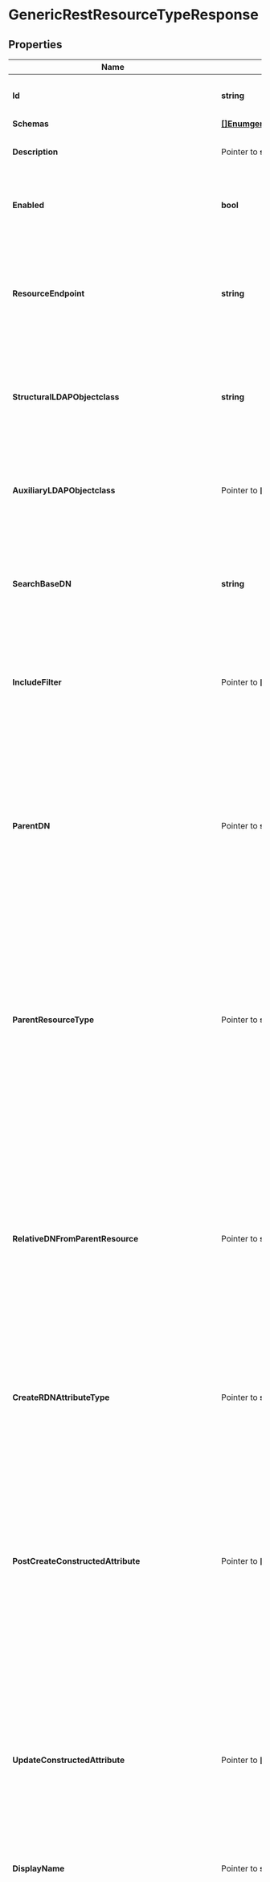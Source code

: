# GenericRestResourceTypeResponse

## Properties

Name | Type | Description | Notes
------------ | ------------- | ------------- | -------------
**Id** | **string** | Name of the REST Resource Type | 
**Schemas** | [**[]EnumgenericRestResourceTypeSchemaUrn**](EnumgenericRestResourceTypeSchemaUrn.md) |  | 
**Description** | Pointer to **string** | A description for this REST Resource Type | [optional] 
**Enabled** | **bool** | Indicates whether the REST Resource Type is enabled. | 
**ResourceEndpoint** | **string** | The HTTP addressable endpoint of this REST Resource Type relative to a REST API base URL. Do not include a leading &#39;/&#39;. | 
**StructuralLDAPObjectclass** | **string** | Specifies the LDAP structural object class that should be exposed by this REST Resource Type. | 
**AuxiliaryLDAPObjectclass** | Pointer to **[]string** | Specifies an auxiliary LDAP object class that should be exposed by this REST Resource Type. | [optional] 
**SearchBaseDN** | **string** | Specifies the base DN of the branch of the LDAP directory where resources of this type are located. | 
**IncludeFilter** | Pointer to **[]string** | The set of LDAP filters that define the LDAP entries that should be included in this REST Resource Type. | [optional] 
**ParentDN** | Pointer to **string** | Specifies the DN of the parent entry for new resources of this type, when a parent resource is not provided by the app. The parent DN must be at or below the search base of this resource type. | [optional] 
**ParentResourceType** | Pointer to **string** | Specifies the name of another resource type which may be a parent of new resources of this type. The search base DN of the parent resource type must be at or above the search base DN of this resource type. | [optional] 
**RelativeDNFromParentResource** | Pointer to **string** | Specifies a template for a relative DN from the parent resource which identifies the parent entry for a new resource of this type. If this property is not specified then new resources are created immediately below the parent resource or parent DN. | [optional] 
**CreateRDNAttributeType** | Pointer to **string** | Specifies the name or OID of the LDAP attribute type to be used as the RDN of new resources. | [optional] 
**PostCreateConstructedAttribute** | Pointer to **[]string** | Specifies an attribute whose values are to be constructed when a new resource is created. The values are only set at creation time. Subsequent modifications to attributes in the constructed attribute value-pattern are not propagated here. | [optional] 
**UpdateConstructedAttribute** | Pointer to **[]string** | Specifies an attribute whose values are to be constructed when a resource is updated. The constructed values replace any existing values of the attribute. | [optional] 
**DisplayName** | Pointer to **string** | A human readable display name for this REST Resource Type. | [optional] 
**SearchFilterPattern** | Pointer to **string** | Specifies the LDAP filter that should be used when searching for resources matching provided search text. All attribute types in the filter pattern referencing the search text must have a Delegated Admin Attribute definition. | [optional] 
**PrimaryDisplayAttributeType** | Pointer to **string** | Specifies the name or OID of the LDAP attribute type which is the primary display attribute. This attribute type must be in the search filter pattern and must have a Delegated Admin Attribute definition. | [optional] 
**DelegatedAdminSearchSizeLimit** | Pointer to **int64** | The maximum number of resources that may be returned from a search request. | [optional] 
**DelegatedAdminReportSizeLimit** | Pointer to **int64** | The maximum number of resources that may be included in a report. | [optional] 
**MembersColumnName** | Pointer to **string** | Specifies the name of the group member column that will be displayed in the Delegated Admin UI | [optional] 
**NonmembersColumnName** | Pointer to **string** | Specifies the name of the group nonmember column that will be displayed in the Delegated Admin UI | [optional] 
**Meta** | Pointer to [**MetaMeta**](MetaMeta.md) |  | [optional] 
**Urnpingidentityschemasconfigurationmessages20** | Pointer to [**MetaUrnPingidentitySchemasConfigurationMessages20**](MetaUrnPingidentitySchemasConfigurationMessages20.md) |  | [optional] 

## Methods

### NewGenericRestResourceTypeResponse

`func NewGenericRestResourceTypeResponse(id string, schemas []EnumgenericRestResourceTypeSchemaUrn, enabled bool, resourceEndpoint string, structuralLDAPObjectclass string, searchBaseDN string, ) *GenericRestResourceTypeResponse`

NewGenericRestResourceTypeResponse instantiates a new GenericRestResourceTypeResponse object
This constructor will assign default values to properties that have it defined,
and makes sure properties required by API are set, but the set of arguments
will change when the set of required properties is changed

### NewGenericRestResourceTypeResponseWithDefaults

`func NewGenericRestResourceTypeResponseWithDefaults() *GenericRestResourceTypeResponse`

NewGenericRestResourceTypeResponseWithDefaults instantiates a new GenericRestResourceTypeResponse object
This constructor will only assign default values to properties that have it defined,
but it doesn't guarantee that properties required by API are set

### GetId

`func (o *GenericRestResourceTypeResponse) GetId() string`

GetId returns the Id field if non-nil, zero value otherwise.

### GetIdOk

`func (o *GenericRestResourceTypeResponse) GetIdOk() (*string, bool)`

GetIdOk returns a tuple with the Id field if it's non-nil, zero value otherwise
and a boolean to check if the value has been set.

### SetId

`func (o *GenericRestResourceTypeResponse) SetId(v string)`

SetId sets Id field to given value.


### GetSchemas

`func (o *GenericRestResourceTypeResponse) GetSchemas() []EnumgenericRestResourceTypeSchemaUrn`

GetSchemas returns the Schemas field if non-nil, zero value otherwise.

### GetSchemasOk

`func (o *GenericRestResourceTypeResponse) GetSchemasOk() (*[]EnumgenericRestResourceTypeSchemaUrn, bool)`

GetSchemasOk returns a tuple with the Schemas field if it's non-nil, zero value otherwise
and a boolean to check if the value has been set.

### SetSchemas

`func (o *GenericRestResourceTypeResponse) SetSchemas(v []EnumgenericRestResourceTypeSchemaUrn)`

SetSchemas sets Schemas field to given value.


### GetDescription

`func (o *GenericRestResourceTypeResponse) GetDescription() string`

GetDescription returns the Description field if non-nil, zero value otherwise.

### GetDescriptionOk

`func (o *GenericRestResourceTypeResponse) GetDescriptionOk() (*string, bool)`

GetDescriptionOk returns a tuple with the Description field if it's non-nil, zero value otherwise
and a boolean to check if the value has been set.

### SetDescription

`func (o *GenericRestResourceTypeResponse) SetDescription(v string)`

SetDescription sets Description field to given value.

### HasDescription

`func (o *GenericRestResourceTypeResponse) HasDescription() bool`

HasDescription returns a boolean if a field has been set.

### GetEnabled

`func (o *GenericRestResourceTypeResponse) GetEnabled() bool`

GetEnabled returns the Enabled field if non-nil, zero value otherwise.

### GetEnabledOk

`func (o *GenericRestResourceTypeResponse) GetEnabledOk() (*bool, bool)`

GetEnabledOk returns a tuple with the Enabled field if it's non-nil, zero value otherwise
and a boolean to check if the value has been set.

### SetEnabled

`func (o *GenericRestResourceTypeResponse) SetEnabled(v bool)`

SetEnabled sets Enabled field to given value.


### GetResourceEndpoint

`func (o *GenericRestResourceTypeResponse) GetResourceEndpoint() string`

GetResourceEndpoint returns the ResourceEndpoint field if non-nil, zero value otherwise.

### GetResourceEndpointOk

`func (o *GenericRestResourceTypeResponse) GetResourceEndpointOk() (*string, bool)`

GetResourceEndpointOk returns a tuple with the ResourceEndpoint field if it's non-nil, zero value otherwise
and a boolean to check if the value has been set.

### SetResourceEndpoint

`func (o *GenericRestResourceTypeResponse) SetResourceEndpoint(v string)`

SetResourceEndpoint sets ResourceEndpoint field to given value.


### GetStructuralLDAPObjectclass

`func (o *GenericRestResourceTypeResponse) GetStructuralLDAPObjectclass() string`

GetStructuralLDAPObjectclass returns the StructuralLDAPObjectclass field if non-nil, zero value otherwise.

### GetStructuralLDAPObjectclassOk

`func (o *GenericRestResourceTypeResponse) GetStructuralLDAPObjectclassOk() (*string, bool)`

GetStructuralLDAPObjectclassOk returns a tuple with the StructuralLDAPObjectclass field if it's non-nil, zero value otherwise
and a boolean to check if the value has been set.

### SetStructuralLDAPObjectclass

`func (o *GenericRestResourceTypeResponse) SetStructuralLDAPObjectclass(v string)`

SetStructuralLDAPObjectclass sets StructuralLDAPObjectclass field to given value.


### GetAuxiliaryLDAPObjectclass

`func (o *GenericRestResourceTypeResponse) GetAuxiliaryLDAPObjectclass() []string`

GetAuxiliaryLDAPObjectclass returns the AuxiliaryLDAPObjectclass field if non-nil, zero value otherwise.

### GetAuxiliaryLDAPObjectclassOk

`func (o *GenericRestResourceTypeResponse) GetAuxiliaryLDAPObjectclassOk() (*[]string, bool)`

GetAuxiliaryLDAPObjectclassOk returns a tuple with the AuxiliaryLDAPObjectclass field if it's non-nil, zero value otherwise
and a boolean to check if the value has been set.

### SetAuxiliaryLDAPObjectclass

`func (o *GenericRestResourceTypeResponse) SetAuxiliaryLDAPObjectclass(v []string)`

SetAuxiliaryLDAPObjectclass sets AuxiliaryLDAPObjectclass field to given value.

### HasAuxiliaryLDAPObjectclass

`func (o *GenericRestResourceTypeResponse) HasAuxiliaryLDAPObjectclass() bool`

HasAuxiliaryLDAPObjectclass returns a boolean if a field has been set.

### GetSearchBaseDN

`func (o *GenericRestResourceTypeResponse) GetSearchBaseDN() string`

GetSearchBaseDN returns the SearchBaseDN field if non-nil, zero value otherwise.

### GetSearchBaseDNOk

`func (o *GenericRestResourceTypeResponse) GetSearchBaseDNOk() (*string, bool)`

GetSearchBaseDNOk returns a tuple with the SearchBaseDN field if it's non-nil, zero value otherwise
and a boolean to check if the value has been set.

### SetSearchBaseDN

`func (o *GenericRestResourceTypeResponse) SetSearchBaseDN(v string)`

SetSearchBaseDN sets SearchBaseDN field to given value.


### GetIncludeFilter

`func (o *GenericRestResourceTypeResponse) GetIncludeFilter() []string`

GetIncludeFilter returns the IncludeFilter field if non-nil, zero value otherwise.

### GetIncludeFilterOk

`func (o *GenericRestResourceTypeResponse) GetIncludeFilterOk() (*[]string, bool)`

GetIncludeFilterOk returns a tuple with the IncludeFilter field if it's non-nil, zero value otherwise
and a boolean to check if the value has been set.

### SetIncludeFilter

`func (o *GenericRestResourceTypeResponse) SetIncludeFilter(v []string)`

SetIncludeFilter sets IncludeFilter field to given value.

### HasIncludeFilter

`func (o *GenericRestResourceTypeResponse) HasIncludeFilter() bool`

HasIncludeFilter returns a boolean if a field has been set.

### GetParentDN

`func (o *GenericRestResourceTypeResponse) GetParentDN() string`

GetParentDN returns the ParentDN field if non-nil, zero value otherwise.

### GetParentDNOk

`func (o *GenericRestResourceTypeResponse) GetParentDNOk() (*string, bool)`

GetParentDNOk returns a tuple with the ParentDN field if it's non-nil, zero value otherwise
and a boolean to check if the value has been set.

### SetParentDN

`func (o *GenericRestResourceTypeResponse) SetParentDN(v string)`

SetParentDN sets ParentDN field to given value.

### HasParentDN

`func (o *GenericRestResourceTypeResponse) HasParentDN() bool`

HasParentDN returns a boolean if a field has been set.

### GetParentResourceType

`func (o *GenericRestResourceTypeResponse) GetParentResourceType() string`

GetParentResourceType returns the ParentResourceType field if non-nil, zero value otherwise.

### GetParentResourceTypeOk

`func (o *GenericRestResourceTypeResponse) GetParentResourceTypeOk() (*string, bool)`

GetParentResourceTypeOk returns a tuple with the ParentResourceType field if it's non-nil, zero value otherwise
and a boolean to check if the value has been set.

### SetParentResourceType

`func (o *GenericRestResourceTypeResponse) SetParentResourceType(v string)`

SetParentResourceType sets ParentResourceType field to given value.

### HasParentResourceType

`func (o *GenericRestResourceTypeResponse) HasParentResourceType() bool`

HasParentResourceType returns a boolean if a field has been set.

### GetRelativeDNFromParentResource

`func (o *GenericRestResourceTypeResponse) GetRelativeDNFromParentResource() string`

GetRelativeDNFromParentResource returns the RelativeDNFromParentResource field if non-nil, zero value otherwise.

### GetRelativeDNFromParentResourceOk

`func (o *GenericRestResourceTypeResponse) GetRelativeDNFromParentResourceOk() (*string, bool)`

GetRelativeDNFromParentResourceOk returns a tuple with the RelativeDNFromParentResource field if it's non-nil, zero value otherwise
and a boolean to check if the value has been set.

### SetRelativeDNFromParentResource

`func (o *GenericRestResourceTypeResponse) SetRelativeDNFromParentResource(v string)`

SetRelativeDNFromParentResource sets RelativeDNFromParentResource field to given value.

### HasRelativeDNFromParentResource

`func (o *GenericRestResourceTypeResponse) HasRelativeDNFromParentResource() bool`

HasRelativeDNFromParentResource returns a boolean if a field has been set.

### GetCreateRDNAttributeType

`func (o *GenericRestResourceTypeResponse) GetCreateRDNAttributeType() string`

GetCreateRDNAttributeType returns the CreateRDNAttributeType field if non-nil, zero value otherwise.

### GetCreateRDNAttributeTypeOk

`func (o *GenericRestResourceTypeResponse) GetCreateRDNAttributeTypeOk() (*string, bool)`

GetCreateRDNAttributeTypeOk returns a tuple with the CreateRDNAttributeType field if it's non-nil, zero value otherwise
and a boolean to check if the value has been set.

### SetCreateRDNAttributeType

`func (o *GenericRestResourceTypeResponse) SetCreateRDNAttributeType(v string)`

SetCreateRDNAttributeType sets CreateRDNAttributeType field to given value.

### HasCreateRDNAttributeType

`func (o *GenericRestResourceTypeResponse) HasCreateRDNAttributeType() bool`

HasCreateRDNAttributeType returns a boolean if a field has been set.

### GetPostCreateConstructedAttribute

`func (o *GenericRestResourceTypeResponse) GetPostCreateConstructedAttribute() []string`

GetPostCreateConstructedAttribute returns the PostCreateConstructedAttribute field if non-nil, zero value otherwise.

### GetPostCreateConstructedAttributeOk

`func (o *GenericRestResourceTypeResponse) GetPostCreateConstructedAttributeOk() (*[]string, bool)`

GetPostCreateConstructedAttributeOk returns a tuple with the PostCreateConstructedAttribute field if it's non-nil, zero value otherwise
and a boolean to check if the value has been set.

### SetPostCreateConstructedAttribute

`func (o *GenericRestResourceTypeResponse) SetPostCreateConstructedAttribute(v []string)`

SetPostCreateConstructedAttribute sets PostCreateConstructedAttribute field to given value.

### HasPostCreateConstructedAttribute

`func (o *GenericRestResourceTypeResponse) HasPostCreateConstructedAttribute() bool`

HasPostCreateConstructedAttribute returns a boolean if a field has been set.

### GetUpdateConstructedAttribute

`func (o *GenericRestResourceTypeResponse) GetUpdateConstructedAttribute() []string`

GetUpdateConstructedAttribute returns the UpdateConstructedAttribute field if non-nil, zero value otherwise.

### GetUpdateConstructedAttributeOk

`func (o *GenericRestResourceTypeResponse) GetUpdateConstructedAttributeOk() (*[]string, bool)`

GetUpdateConstructedAttributeOk returns a tuple with the UpdateConstructedAttribute field if it's non-nil, zero value otherwise
and a boolean to check if the value has been set.

### SetUpdateConstructedAttribute

`func (o *GenericRestResourceTypeResponse) SetUpdateConstructedAttribute(v []string)`

SetUpdateConstructedAttribute sets UpdateConstructedAttribute field to given value.

### HasUpdateConstructedAttribute

`func (o *GenericRestResourceTypeResponse) HasUpdateConstructedAttribute() bool`

HasUpdateConstructedAttribute returns a boolean if a field has been set.

### GetDisplayName

`func (o *GenericRestResourceTypeResponse) GetDisplayName() string`

GetDisplayName returns the DisplayName field if non-nil, zero value otherwise.

### GetDisplayNameOk

`func (o *GenericRestResourceTypeResponse) GetDisplayNameOk() (*string, bool)`

GetDisplayNameOk returns a tuple with the DisplayName field if it's non-nil, zero value otherwise
and a boolean to check if the value has been set.

### SetDisplayName

`func (o *GenericRestResourceTypeResponse) SetDisplayName(v string)`

SetDisplayName sets DisplayName field to given value.

### HasDisplayName

`func (o *GenericRestResourceTypeResponse) HasDisplayName() bool`

HasDisplayName returns a boolean if a field has been set.

### GetSearchFilterPattern

`func (o *GenericRestResourceTypeResponse) GetSearchFilterPattern() string`

GetSearchFilterPattern returns the SearchFilterPattern field if non-nil, zero value otherwise.

### GetSearchFilterPatternOk

`func (o *GenericRestResourceTypeResponse) GetSearchFilterPatternOk() (*string, bool)`

GetSearchFilterPatternOk returns a tuple with the SearchFilterPattern field if it's non-nil, zero value otherwise
and a boolean to check if the value has been set.

### SetSearchFilterPattern

`func (o *GenericRestResourceTypeResponse) SetSearchFilterPattern(v string)`

SetSearchFilterPattern sets SearchFilterPattern field to given value.

### HasSearchFilterPattern

`func (o *GenericRestResourceTypeResponse) HasSearchFilterPattern() bool`

HasSearchFilterPattern returns a boolean if a field has been set.

### GetPrimaryDisplayAttributeType

`func (o *GenericRestResourceTypeResponse) GetPrimaryDisplayAttributeType() string`

GetPrimaryDisplayAttributeType returns the PrimaryDisplayAttributeType field if non-nil, zero value otherwise.

### GetPrimaryDisplayAttributeTypeOk

`func (o *GenericRestResourceTypeResponse) GetPrimaryDisplayAttributeTypeOk() (*string, bool)`

GetPrimaryDisplayAttributeTypeOk returns a tuple with the PrimaryDisplayAttributeType field if it's non-nil, zero value otherwise
and a boolean to check if the value has been set.

### SetPrimaryDisplayAttributeType

`func (o *GenericRestResourceTypeResponse) SetPrimaryDisplayAttributeType(v string)`

SetPrimaryDisplayAttributeType sets PrimaryDisplayAttributeType field to given value.

### HasPrimaryDisplayAttributeType

`func (o *GenericRestResourceTypeResponse) HasPrimaryDisplayAttributeType() bool`

HasPrimaryDisplayAttributeType returns a boolean if a field has been set.

### GetDelegatedAdminSearchSizeLimit

`func (o *GenericRestResourceTypeResponse) GetDelegatedAdminSearchSizeLimit() int64`

GetDelegatedAdminSearchSizeLimit returns the DelegatedAdminSearchSizeLimit field if non-nil, zero value otherwise.

### GetDelegatedAdminSearchSizeLimitOk

`func (o *GenericRestResourceTypeResponse) GetDelegatedAdminSearchSizeLimitOk() (*int64, bool)`

GetDelegatedAdminSearchSizeLimitOk returns a tuple with the DelegatedAdminSearchSizeLimit field if it's non-nil, zero value otherwise
and a boolean to check if the value has been set.

### SetDelegatedAdminSearchSizeLimit

`func (o *GenericRestResourceTypeResponse) SetDelegatedAdminSearchSizeLimit(v int64)`

SetDelegatedAdminSearchSizeLimit sets DelegatedAdminSearchSizeLimit field to given value.

### HasDelegatedAdminSearchSizeLimit

`func (o *GenericRestResourceTypeResponse) HasDelegatedAdminSearchSizeLimit() bool`

HasDelegatedAdminSearchSizeLimit returns a boolean if a field has been set.

### GetDelegatedAdminReportSizeLimit

`func (o *GenericRestResourceTypeResponse) GetDelegatedAdminReportSizeLimit() int64`

GetDelegatedAdminReportSizeLimit returns the DelegatedAdminReportSizeLimit field if non-nil, zero value otherwise.

### GetDelegatedAdminReportSizeLimitOk

`func (o *GenericRestResourceTypeResponse) GetDelegatedAdminReportSizeLimitOk() (*int64, bool)`

GetDelegatedAdminReportSizeLimitOk returns a tuple with the DelegatedAdminReportSizeLimit field if it's non-nil, zero value otherwise
and a boolean to check if the value has been set.

### SetDelegatedAdminReportSizeLimit

`func (o *GenericRestResourceTypeResponse) SetDelegatedAdminReportSizeLimit(v int64)`

SetDelegatedAdminReportSizeLimit sets DelegatedAdminReportSizeLimit field to given value.

### HasDelegatedAdminReportSizeLimit

`func (o *GenericRestResourceTypeResponse) HasDelegatedAdminReportSizeLimit() bool`

HasDelegatedAdminReportSizeLimit returns a boolean if a field has been set.

### GetMembersColumnName

`func (o *GenericRestResourceTypeResponse) GetMembersColumnName() string`

GetMembersColumnName returns the MembersColumnName field if non-nil, zero value otherwise.

### GetMembersColumnNameOk

`func (o *GenericRestResourceTypeResponse) GetMembersColumnNameOk() (*string, bool)`

GetMembersColumnNameOk returns a tuple with the MembersColumnName field if it's non-nil, zero value otherwise
and a boolean to check if the value has been set.

### SetMembersColumnName

`func (o *GenericRestResourceTypeResponse) SetMembersColumnName(v string)`

SetMembersColumnName sets MembersColumnName field to given value.

### HasMembersColumnName

`func (o *GenericRestResourceTypeResponse) HasMembersColumnName() bool`

HasMembersColumnName returns a boolean if a field has been set.

### GetNonmembersColumnName

`func (o *GenericRestResourceTypeResponse) GetNonmembersColumnName() string`

GetNonmembersColumnName returns the NonmembersColumnName field if non-nil, zero value otherwise.

### GetNonmembersColumnNameOk

`func (o *GenericRestResourceTypeResponse) GetNonmembersColumnNameOk() (*string, bool)`

GetNonmembersColumnNameOk returns a tuple with the NonmembersColumnName field if it's non-nil, zero value otherwise
and a boolean to check if the value has been set.

### SetNonmembersColumnName

`func (o *GenericRestResourceTypeResponse) SetNonmembersColumnName(v string)`

SetNonmembersColumnName sets NonmembersColumnName field to given value.

### HasNonmembersColumnName

`func (o *GenericRestResourceTypeResponse) HasNonmembersColumnName() bool`

HasNonmembersColumnName returns a boolean if a field has been set.

### GetMeta

`func (o *GenericRestResourceTypeResponse) GetMeta() MetaMeta`

GetMeta returns the Meta field if non-nil, zero value otherwise.

### GetMetaOk

`func (o *GenericRestResourceTypeResponse) GetMetaOk() (*MetaMeta, bool)`

GetMetaOk returns a tuple with the Meta field if it's non-nil, zero value otherwise
and a boolean to check if the value has been set.

### SetMeta

`func (o *GenericRestResourceTypeResponse) SetMeta(v MetaMeta)`

SetMeta sets Meta field to given value.

### HasMeta

`func (o *GenericRestResourceTypeResponse) HasMeta() bool`

HasMeta returns a boolean if a field has been set.

### GetUrnpingidentityschemasconfigurationmessages20

`func (o *GenericRestResourceTypeResponse) GetUrnpingidentityschemasconfigurationmessages20() MetaUrnPingidentitySchemasConfigurationMessages20`

GetUrnpingidentityschemasconfigurationmessages20 returns the Urnpingidentityschemasconfigurationmessages20 field if non-nil, zero value otherwise.

### GetUrnpingidentityschemasconfigurationmessages20Ok

`func (o *GenericRestResourceTypeResponse) GetUrnpingidentityschemasconfigurationmessages20Ok() (*MetaUrnPingidentitySchemasConfigurationMessages20, bool)`

GetUrnpingidentityschemasconfigurationmessages20Ok returns a tuple with the Urnpingidentityschemasconfigurationmessages20 field if it's non-nil, zero value otherwise
and a boolean to check if the value has been set.

### SetUrnpingidentityschemasconfigurationmessages20

`func (o *GenericRestResourceTypeResponse) SetUrnpingidentityschemasconfigurationmessages20(v MetaUrnPingidentitySchemasConfigurationMessages20)`

SetUrnpingidentityschemasconfigurationmessages20 sets Urnpingidentityschemasconfigurationmessages20 field to given value.

### HasUrnpingidentityschemasconfigurationmessages20

`func (o *GenericRestResourceTypeResponse) HasUrnpingidentityschemasconfigurationmessages20() bool`

HasUrnpingidentityschemasconfigurationmessages20 returns a boolean if a field has been set.


[[Back to Model list]](../README.md#documentation-for-models) [[Back to API list]](../README.md#documentation-for-api-endpoints) [[Back to README]](../README.md)


